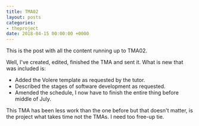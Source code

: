 ```yaml
---
title: TMA02
layout: posts
categories:
- theproject
date: 2018-04-15 00:00:00 +0000
---
```

This is the post with all the content running up to TMA02.

Well, I've created, edited, finished the TMA and sent it. What is new that was included is:

* Added the Volere template as requested by the tutor. 
* Described the stages of software development as requested. 
* Amended the schedule, I now have to finish the entire thing before middle of July. 

This TMA has been less work than the one before but that doesn't matter, is the project what takes time not the TMAs. I need too free-up tie. 